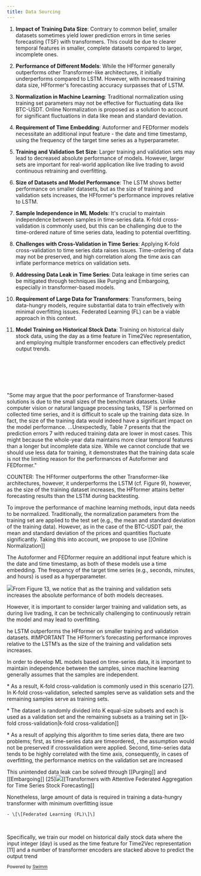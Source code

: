 ```yaml
---
title: Data Sourcing
---
```

 1. **Impact of Training Data Size**: Contrary to common belief, smaller datasets sometimes yield lower prediction errors in time series forecasting (TSF) with transformers. This could be due to clearer temporal features in smaller, complete datasets compared to larger, incomplete ones.

 2. **Performance of Different Models**: While the HFformer generally outperforms other Transformer-like architectures, it initially underperforms compared to LSTM. However, with increased training data size, HFformer's forecasting accuracy surpasses that of LSTM.

 3. **Normalization in Machine Learning**: Traditional normalization using training set parameters may not be effective for fluctuating data like BTC-USDT. Online Normalization is proposed as a solution to account for significant fluctuations in data like mean and standard deviation.

 4. **Requirement of Time Embedding**: Autoformer and FEDformer models necessitate an additional input feature - the date and time timestamp, using the frequency of the target time series as a hyperparameter.

 5. **Training and Validation Set Size**: Larger training and validation sets may lead to decreased absolute performance of models. However, larger sets are important for real-world application like live trading to avoid continuous retraining and overfitting.

 6. **Size of Datasets and Model Performance**: The LSTM shows better performance on smaller datasets, but as the size of training and validation sets increases, the HFformer's performance improves relative to LSTM.

 7. **Sample Independence in ML Models**: It's crucial to maintain independence between samples in time-series data. K-fold cross-validation is commonly used, but this can be challenging due to the time-ordered nature of time series data, leading to potential overfitting.

 8. **Challenges with Cross-Validation in Time Series**: Applying K-fold cross-validation to time series data raises issues. Time-ordering of data may not be preserved, and high correlation along the time axis can inflate performance metrics on validation sets.

 9. **Addressing Data Leak in Time Series**: Data leakage in time series can be mitigated through techniques like Purging and Embargoing, especially in transformer-based models.

10. **Requirement of Large Data for Transformers**: Transformers, being data-hungry models, require substantial data to train effectively with minimal overfitting issues. Federated Learning (FL) can be a viable approach in this context.

11. **Model Training on Historical Stock Data**: Training on historical daily stock data, using the day as a time feature in Time2Vec representation, and employing multiple transformer encoders can effectively predict output trends.

&nbsp;

&nbsp;

&nbsp;

"Some may argue that the poor performance of Transformer-based solutions is due to the small sizes of the benchmark datasets. Unlike computer vision or natural language processing tasks, TSF is performed on collected time series, and it is difficult to scale up the training data size. In fact, the size of the training data would indeed have a significant impact on the model performance. ...Unexpectedly, Table 7 presents that the prediction errors 7 with reduced training data are lower in most cases. This might because the whole-year data maintains more clear temporal features than a longer but incomplete data size. While we cannot conclude that we should use less data for training, it demonstrates that the training data scale is not the limiting reason for the performances of Autoformer and FEDformer."

COUNTER: The HFformer outperforms the other Transformer-like architectures, however, it underperforms the LSTM (cf. Figure 9), however, as the size of the training dataset increases, the HFformer attains better forecasting results than the LSTM during backtesting.&nbsp;

To improve the performance of machine learning methods, input data needs to be normalized. Traditionally, the normalization parameters from the training set are applied to the test set (e.g., the mean and standard deviation of the training data). However, as in the case of the BTC-USDT pair, the mean and standard deviation of the prices and quantities fluctuate significantly. Taking this into account, we propose to use \[\[Online Normalization\]\]

The Autoformer and FEDformer require an additional input feature which is the date and time timestamp, as both of these models use a time embedding. The frequency of the target time series (e.g., seconds, minutes, and hours) is used as a hyperparameter.

![](https://firebasestorage.googleapis.com/v0/b/swimmio-content/o/repositories%2FZ2l0aHViJTNBJTNBQ1M0Nzk2JTNBJTNBQWxleFQxNDM%3D%2F143f876b-7fc9-4e06-af90-24cccfa4d161.png?alt=media&token=f0593c8e-9fa1-4c52-a112-da75ea6a1ec2)From Figure 13, we notice that as the training and validation sets increases the absolute performance of both models decreases.&nbsp;

However, it is important to consider larger training and validation sets, as during live trading, it can be technically challenging to continuously retrain the model and may lead to overfitting.

he LSTM outperforms the HFformer on smaller training and validation datasets.  #IMPORTANT The HFformer’s forecasting performance improves relative to the LSTM’s as the size of the training and validation sets increases.&nbsp;

In order to develop ML models based on time-series data, it is important to maintain independence between the samples, since machine learning generally assumes that the samples are independent.

\* As a result, K-fold cross-validation is commonly used in this scenario \[27\]. In K-fold cross-validation, selected samples serve as validation sets and the remaining samples serve as training sets.

\* The dataset is randomly divided into K equal-size subsets and each is used as a validation set and the remaining subsets as a training set in \[\[k-fold cross-validation|k-fold cross-validation\]\]&nbsp;

\* As a result of applying this algorithm to time series data, there are two problems; first, as time-series data are timeordered, , the assumption would not be preserved if crossvalidation were applied. Second, time-series data tends to be highly correlated with the time axis, consequently, in cases of overfitting, the performance metrics on the validation set are increased&nbsp;

This unintended data leak can be solved through \[\[Purging\]\] and \[\[Embargoing\]\] \[25\]![](https://firebasestorage.googleapis.com/v0/b/swimmio-content/o/repositories%2FZ2l0aHViJTNBJTNBQ1M0Nzk2JTNBJTNBQWxleFQxNDM%3D%2F450087fc-0f3f-4db7-847e-0c3aa2381d26.png?alt=media&token=bf46e6d5-64ba-488e-ad61-f4bd719e93d1)\[\[Transformers with Attentive Federated Aggregation for Time Series Stock Forecasting\]\]

Nonetheless, large amount of data is required in training a data-hungry transformer with minimum overfitting issue

```
- \[\[Federated Learning (FL)\]\]
```

&nbsp;

Specifically, we train our model on historical daily stock data where the input integer (day) is used as the time feature for Time2Vec representation \[11\] and a number of transformer encoders are stacked above to predict the output trend

<SwmMeta version="3.0.0" repo-id="Z2l0aHViJTNBJTNBQ1M0Nzk2JTNBJTNBQWxleFQxNDM=" repo-name="CS4796"><sup>Powered by [Swimm](https://app.swimm.io/)</sup></SwmMeta>

